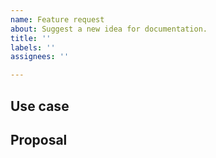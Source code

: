 ```yaml
---
name: Feature request
about: Suggest a new idea for documentation.
title: ''
labels: ''
assignees: ''

---
```


## Use case

<!--
     Please tell us the problem you are running into that led to you wanting
     a new feature.

     Is your feature request related to a problem? Please give a clear and
     concise description of what the problem is.

     Describe alternative solutions you've considered.

-->

## Proposal

<!--
     Briefly but precisely describe what you would like to be able to do.

     Consider attaching images showing what you are imagining.

-->